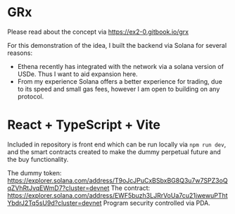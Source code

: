 # GRx

Please read about the concept via https://ex2-0.gitbook.io/grx

For this demonstration of the idea, I built the backend via Solana for several reasons:
- Ethena recently has integrated with the network via a solana version of USDe. Thus I want to aid expansion here.
- From my experience Solana offers a better experience for trading, due to its speed and small gas fees, however I am open to building on any protocol.

# React + TypeScript + Vite

Included in repository is front end which can be run locally via `npm run dev`, and the smart contracts created to make the dummy perpetual future and the buy functionality.

The dummy token: https://explorer.solana.com/address/T9oJcJPuCxBSbxBG8Q3u7w7SPZ3oQqZVhRtJvqEWmD7?cluster=devnet
The contract: https://explorer.solana.com/address/EWF5buzh3LJRrVoUa7cu21jwewuPThtYbdrJ2Tq5sU9d?cluster=devnet
Program security controlled via PDA.